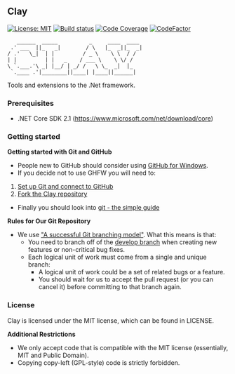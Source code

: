 ## Clay

[![License: MIT](https://img.shields.io/badge/License-MIT-yellow.svg)](https://opensource.org/licenses/MIT)
[![Build status](https://ci.appveyor.com/api/projects/status/nmbe8qjavj0y2ws2?svg=true)](https://ci.appveyor.com/project/k2oss/clay)
[![Code Coverage](https://codecov.io/gh/k2workflow/Clay/coverage.svg)](https://codecov.io/gh/k2workflow/Clay)
[![CodeFactor](https://www.codefactor.io/repository/github/k2workflow/chasm/badge)](https://www.codefactor.io/repository/github/k2workflow/chasm)

```
   ______  _____          _     ____  ____  
 .' ___  ||_   _|        / \   |_  _||_  _| 
/ .'   \_|  | |         / _ \    \ \  / /   
| |         | |   _    / ___ \    \ \/ /    
\ `.___.'\ _| |__/ | _/ /   \ \_  _|  |_    
 `.____ .'|________||____| |____||______| 
```

Tools and extensions to the .Net framework.

### Prerequisites

* .NET Core SDK 2.1 (https://www.microsoft.com/net/download/core)

### Getting started

**Getting started with Git and GitHub**

 * People new to GitHub should consider using [GitHub for Windows](http://windows.github.com/).
 * If you decide not to use GHFW you will need to:
  1. [Set up Git and connect to GitHub](http://help.github.com/win-set-up-git/)
  2. [Fork the Clay repository](http://help.github.com/fork-a-repo/)
 * Finally you should look into [git - the simple guide](http://rogerdudler.github.com/git-guide/)

**Rules for Our Git Repository**

 * We use ["A successful Git branching model"](http://nvie.com/posts/a-successful-git-branching-model/). What this means is that:
   * You need to branch off of the [develop branch](https://github.com/k2workflow/Clay) when creating new features or non-critical bug fixes.
   * Each logical unit of work must come from a single and unique branch:
     * A logical unit of work could be a set of related bugs or a feature.
     * You should wait for us to accept the pull request (or you can cancel it) before committing to that branch again.
     
### License

Clay is licensed under the MIT license, which can be found in LICENSE.

**Additional Restrictions**

 * We only accept code that is compatible with the MIT license (essentially, MIT and Public Domain).
 * Copying copy-left (GPL-style) code is strictly forbidden.
